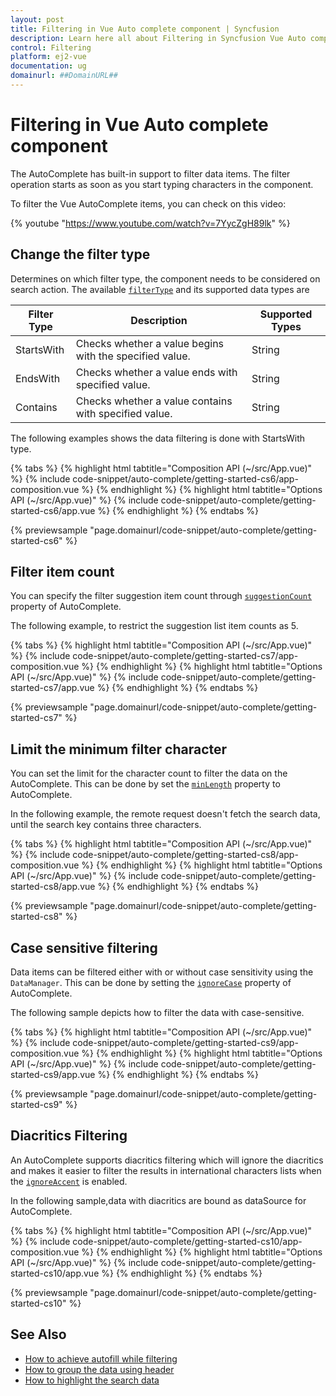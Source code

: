 ```yaml
---
layout: post
title: Filtering in Vue Auto complete component | Syncfusion
description: Learn here all about Filtering in Syncfusion Vue Auto complete component of Syncfusion Essential JS 2 and more.
control: Filtering 
platform: ej2-vue
documentation: ug
domainurl: ##DomainURL##
---
```


# Filtering in Vue Auto complete component

The AutoComplete has built-in support to filter data items. The filter operation starts as soon as you start typing characters in the component.

To filter the Vue AutoComplete items, you can check on this video:

{% youtube "https://www.youtube.com/watch?v=7YycZgH89lk" %}

## Change the filter type

Determines on which filter type, the component needs to be considered on search action. The available [`filterType`](https://ej2.syncfusion.com/vue/documentation/api/auto-complete/#filtertype) and its supported data types are

| Filter Type | Description | Supported Types |
|------|------|-------------|
| StartsWith | Checks whether a value begins with the specified value. | String |
| EndsWith | Checks whether a value ends with specified value. | String |
| Contains | Checks whether a value contains with specified value. | String |

The following examples shows the data filtering is done with StartsWith type.

{% tabs %}
{% highlight html tabtitle="Composition API (~/src/App.vue)" %}
{% include code-snippet/auto-complete/getting-started-cs6/app-composition.vue %}
{% endhighlight %}
{% highlight html tabtitle="Options API (~/src/App.vue)" %}
{% include code-snippet/auto-complete/getting-started-cs6/app.vue %}
{% endhighlight %}
{% endtabs %}
        
{% previewsample "page.domainurl/code-snippet/auto-complete/getting-started-cs6" %}

## Filter item count

You can specify the filter suggestion item count through [`suggestionCount`](https://ej2.syncfusion.com/vue/documentation/api/auto-complete/#suggestioncount) property of AutoComplete.

The following example, to restrict the suggestion list item counts as 5.

{% tabs %}
{% highlight html tabtitle="Composition API (~/src/App.vue)" %}
{% include code-snippet/auto-complete/getting-started-cs7/app-composition.vue %}
{% endhighlight %}
{% highlight html tabtitle="Options API (~/src/App.vue)" %}
{% include code-snippet/auto-complete/getting-started-cs7/app.vue %}
{% endhighlight %}
{% endtabs %}
        
{% previewsample "page.domainurl/code-snippet/auto-complete/getting-started-cs7" %}

## Limit the minimum filter character

You can set the limit for the character count to filter the data on the AutoComplete. This can be done by set the [`minLength`](https://ej2.syncfusion.com/vue/documentation/api/auto-complete/#minlength) property to AutoComplete.

In the following example, the remote request doesn't fetch the search data, until the search key contains three characters.

{% tabs %}
{% highlight html tabtitle="Composition API (~/src/App.vue)" %}
{% include code-snippet/auto-complete/getting-started-cs8/app-composition.vue %}
{% endhighlight %}
{% highlight html tabtitle="Options API (~/src/App.vue)" %}
{% include code-snippet/auto-complete/getting-started-cs8/app.vue %}
{% endhighlight %}
{% endtabs %}
        
{% previewsample "page.domainurl/code-snippet/auto-complete/getting-started-cs8" %}

## Case sensitive filtering

Data items can be filtered either with or without case sensitivity using the `DataManager`. This can be done by setting the [`ignoreCase`](https://ej2.syncfusion.com/vue/documentation/api/auto-complete/#ignorecase) property of AutoComplete.

The following sample depicts how to filter the data with case-sensitive.

{% tabs %}
{% highlight html tabtitle="Composition API (~/src/App.vue)" %}
{% include code-snippet/auto-complete/getting-started-cs9/app-composition.vue %}
{% endhighlight %}
{% highlight html tabtitle="Options API (~/src/App.vue)" %}
{% include code-snippet/auto-complete/getting-started-cs9/app.vue %}
{% endhighlight %}
{% endtabs %}
        
{% previewsample "page.domainurl/code-snippet/auto-complete/getting-started-cs9" %}

## Diacritics Filtering

An AutoComplete supports diacritics filtering which will ignore the diacritics and makes it easier to filter the results in international characters lists when the [`ignoreAccent`](https://ej2.syncfusion.com/vue/documentation/api/auto-complete/#ignoreaccent) is enabled.

In the following sample,data with diacritics are bound as dataSource for AutoComplete.

{% tabs %}
{% highlight html tabtitle="Composition API (~/src/App.vue)" %}
{% include code-snippet/auto-complete/getting-started-cs10/app-composition.vue %}
{% endhighlight %}
{% highlight html tabtitle="Options API (~/src/App.vue)" %}
{% include code-snippet/auto-complete/getting-started-cs10/app.vue %}
{% endhighlight %}
{% endtabs %}
        
{% previewsample "page.domainurl/code-snippet/auto-complete/getting-started-cs10" %}

## See Also

* [How to achieve autofill while filtering](./how-to/autofill/)
* [How to group the data using header](./grouping/)
* [How to highlight the search data](./how-to/custom-search/)